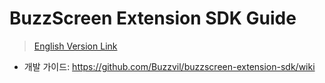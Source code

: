 # BuzzScreen Extension SDK Guide

> [English Version Link](https://github.com/Buzzvil/buzzscreen-extension-sdk/wiki/HOME-EN)

- 개발 가이드: https://github.com/Buzzvil/buzzscreen-extension-sdk/wiki

